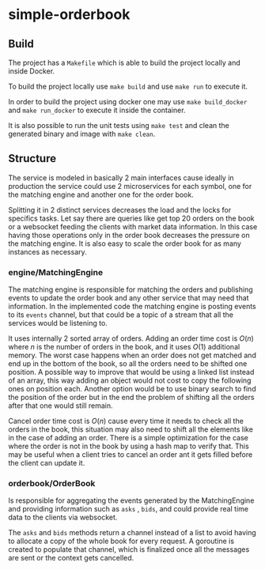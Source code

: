 # simple-orderbook

## Build

The project has a `Makefile` which is able to build the project locally and inside Docker.

To build the project locally use `make build` and use `make run` to execute it.

In order to build the project using docker one may use `make build_docker` and `make run_docker` to execute it inside
the container.

It is also possible to run the unit tests using `make test` and clean the generated binary and image with `make clean`.

## Structure

The service is modeled in basically 2 main interfaces cause ideally in production the service could use 2 microservices
for each symbol, one for the matching engine and another one for the order book.

Splitting it in 2 distinct services decreases the load and the locks for specifics tasks.
Let say there are queries like get top 20 orders on the book or a websocket feeding the clients with market data
information.
In this case having those operations only in the order book decreases the pressure on the matching engine.
It is also easy to scale the order book for as many instances as necessary.

### engine/MatchingEngine

The matching engine is responsible for matching the orders and publishing events to update the order book and any other
service that may need that information.
In the implemented code the matching engine is posting events to its `events` channel, but that could be a topic of a
stream that all the services would be listening to.

It uses internally 2 sorted array of orders.
Adding an order time cost is $O(n)$ where $n$ is the number of orders in the book, and it uses $O(1)$ additional memory.
The worst case happens when an order does not get matched and end up in the bottom of the book, so all the orders need
to be shifted one position.
A possible way to improve that would be using a linked list instead of an array, this way adding an object would not
cost to copy the following ones on position each.
Another option would be to use binary search to find the position of the order but in the end the problem of shifting
all the orders after that one would still remain.

Cancel order time cost is $O(n)$ cause every time it needs to check all the orders in the book, this situation may also
need to shift all the elements like in the case of adding an order.
There is a simple optimization for the case where the order is not in the book by using a hash map to verify that.
This may be useful when a client tries to cancel an order ant it gets filled before the client can update it.

### orderbook/OrderBook

Is responsible for aggregating the events generated by the MatchingEngine and providing information such as `asks`
, `bids`, and could provide real time data to the clients via websocket.

The `asks` and `bids` methods return a channel instead of a list to avoid having to allocate a copy of the whole book
for every request.
A goroutine is created to populate that channel, which is finalized once all the messages are sent or the context gets
cancelled.
